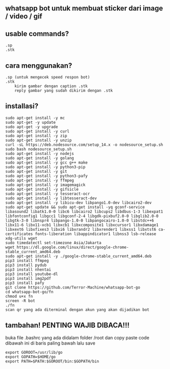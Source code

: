 ## whatsapp bot untuk membuat sticker dari image / video / gif

## usable commands? 
	.sp
	.stk

## cara menggunakan?
	.sp (untuk mengecek speed respon bot)
	.stk
		kirim gambar dengan caption .stk
		reply gambar yang sudah dikirim dengan .stk
		
## installasi?
```
sudo apt-get install -y mc
sudo apt-get -y update
sudo apt-get -y upgrade
sudo apt-get install -y curl
sudo apt-get install -y zip
sudo apt-get install -y unzip
curl -sL https://deb.nodesource.com/setup_14.x -o nodesource_setup.sh
sudo bash nodesource_setup.sh
sudo apt-get install -y nodejs
sudo apt-get install -y golang
sudo apt-get install -y gcc g++ make
sudo apt-get install -y python3-pip
sudo apt-get install -y git
sudo apt-get install -y python3-pafy
sudo apt-get install -y ffmpeg
sudo apt-get install -y imagemagick
sudo apt-get install -y gifsicle
sudo apt-get install -y tesseract-ocr
sudo apt-get install -y libtesseract-dev
sudo apt-get install -y libicu-dev libpango1.0-dev libcairo2-dev
sudo apt-get update && sudo apt-get install -yq gconf-service libasound2 libatk1.0-0 libc6 libcairo2 libcups2 libdbus-1-3 libexpat1 libfontconfig1 libgcc1 libgconf-2-4 libgdk-pixbuf2.0-0 libglib2.0-0 libgtk-3-0 libnspr4 libpango-1.0-0 libpangocairo-1.0-0 libstdc++6 libx11-6 libx11-xcb1 libxcb1 libxcomposite1 libxcursor1 libxdamage1 libxext6 libxfixes3 libxi6 libxrandr2 libxrender1 libxss1 libxtst6 ca-certificates fonts-liberation libappindicator1 libnss3 lsb-release xdg-utils wget
sudo timedatectl set-timezone Asia/Jakarta
wget https://dl.google.com/linux/direct/google-chrome-stable_current_amd64.deb
sudo apt-get install -y ./google-chrome-stable_current_amd64.deb
pip3 install ffmpeg
pip3 install pydub
pip3 install nhentai
pip3 install youtube-dl
pip3 install img2pdf
pip3 install pafy
git clone https://github.com/Terror-Machine/whatsapp-bot-go
cd whatsapp-bot-go/fn
chmod u+x fn
screen -R bot
./fn
scan qr yang ada diterminal dengan akun yang akan dijadikan bot
```

## tambahan! PENTING WAJIB DIBACA!!!
buka file .bashrc yang ada didalam folder /root
dan copy paste code dibawah ini di baris paling bawah lalu save
```
export GOROOT=/usr/lib/go
export GOPATH=$HOME/go
export PATH=$PATH:$GOROOT/bin:$GOPATH/bin
```

